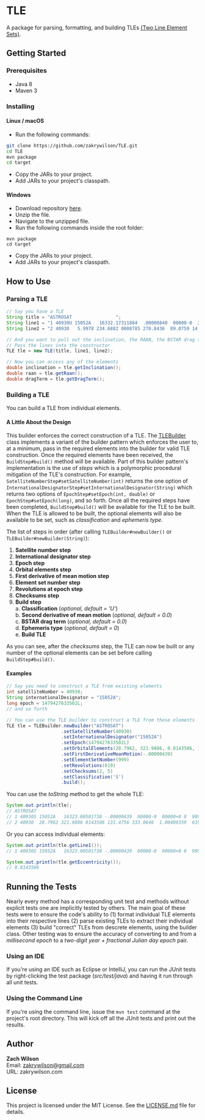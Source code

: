 # TLE

A package for parsing, formatting, and building TLEs [(Two Line Element Sets)](https://en.wikipedia.org/wiki/Two-line_element_set).

## Getting Started

### Prerequisites

* Java 8  
* Maven 3 

### Installing

#### Linux / macOS

- Run the following commands:
```bash
git clone https://github.com/zakrywilson/TLE.git  
cd TLE  
mvn package  
cd target  
```
- Copy the JARs to your project.
- Add JARs to your project's classpath.

#### Windows

- Download repository [here](https://github.com/zakrywilson/TLE/archive/master.zip).  
- Unzip the file.  
- Navigate to the unzipped file.  
- Run the following commands inside the root folder:
```dos
mvn package  
cd target  
```
- Copy the JARs to your project.
- Add JARs to your project's classpath.

## How to Use

### Parsing a TLE

```java
// Say you have a TLE
String title = "ASTROSAT                ";
String line1 = "1 40930U 15052A   16332.17311884  .00000840  00000-0  29196-4 0  9990";
String line2 = "2 40930   5.9978 234.6882 0008785 270.8436  89.0759 14.76065788 63051";

// And you want to pull out the inclination, the RAAN, the BSTAR drag term
// Pass the lines into the constructor
TLE tle = new TLE(title, line1, line2);

// Now you can access any of the elements
double inclination = tle.getInclination();
double raan = tle.getRaan();
double dragTerm = tle.getDragTerm();
```

### Building a TLE

You can build a TLE from individual elements.  

#### A Little About the Design

This builder enforces the correct construction of a TLE. The [TLEBuilder](https://github.com/zakrywilson/TLE/blob/master/src/main/java/com/zakrywilson/astro/tle/TLEBuilder.java) class implements a variant of the builder pattern which enforces the user to, at a minimum, pass in the required elements into the builder for valid TLE construction. Once the required elements have been received, the `BuildStep#build()` method will be available. Part of this builder pattern's implementation is the use of *steps* which is a polymorphic procedural mitigation of the TLE's construction. For example, `SatelliteNumberStep#setSatelliteNumber(int)` returns the one option of `InternationalDesignatorStep#setInternationalDesignator(String)` which returns two options of `EpochStep#setEpoch(int, double)` or `EpochStep#setEpoch(long)`, and so forth. Once all the required steps have been completed, `BuildStep#build()` will be available for the TLE to be built. When the TLE is allowed to be built, the optional elements will also be available to be set, such as *classification* and *ephemeris type*. 

The list of steps in order (after calling `TLEBuilder#newBuilder()` or `TLEBuilder#newBuilder(String)`):

1. **Satellite number step**
2. **International designator step**
3. **Epoch step**
4. **Orbital elements step**
5. **First derivative of mean motion step**
6. **Element set number step**
7. **Revolutions at epoch step**
8. **Checksums step**
9. **Build step**  
    a. **Classification** (*optional, default = 'U'*)  
    b. **Second derivative of mean motion** (*optional, default = 0.0*)  
    c. **BSTAR drag term** (*optional, default = 0.0*)  
    d. **Ephemeris type** (*optional, default = 0*)  
    e. **Build TLE**

As you can see, after the *checksums* step, the TLE can now be built or any number of the optional elements can be set before calling `BuildStep#build()`.

#### Examples

```java
// Say you need to construct a TLE from existing elements
int satelliteNumber = 40930;
String internationalDesignator = "15052A";
long epoch = 1479427633502L;
// and so forth

// You can use the TLE builder to construct a TLE from these elements
TLE tle = TLEBuilder.newBuilder("ASTROSAT")
                    .setSatelliteNumber(40930)
                    .setInternationalDesignator("15052A")
                    .setEpoch(1479427633502L)
                    .setOrbitalElements(28.7962, 321.9886, 0.8143506, 131.4756, 333.0646, 1.00489359)
                    .setFirstDerivativeMeanMotion(-.00000439)
                    .setElementSetNumber(999)
                    .setRevolutions(619)
                    .setChecksums(2, 5)
                    .setClassification('S')
                    .build();
```

You can use the *toString* method to get the whole TLE:

```java
System.out.println(tle);
// ASTROSAT                
// 1 40930S 15052A   16323.00501738 -.00000439  00000-0  00000+0 0  9992
// 2 40930  28.7962 321.9886 8143506 131.4756 333.0646  1.00489359  6195
```

Or you can access individual elements:

```java
System.out.println(tle.getLine1());
// 1 40930S 15052A   16323.00501738 -.00000439  00000-0  00000+0 0  9992

System.out.println(tle.getEccentricity());
// 0.8143506
```

## Running the Tests

Nearly every method has a corresponding unit test and methods without explicit tests one are implicitly tested by others. The main goal of these tests were to ensure the code's ability to (1) format individual TLE elements into their respective lines (2) parse existing TLEs to extract their individual elements (3) build "correct" TLEs from descrete elements, using the builder class. Other testing was to ensure the accuracy of converting to and from a *millisecond epoch* to a *two-digit year + fractional Julian day epoch* pair.

### Using an IDE

If you're using an IDE such as Eclipse or IntelliJ, you can run the JUnit tests by right-clicking the test package (*src/test/java*) and having it run through all unit tests.

### Using the Command Line

If you're using the command line, issue the `mvn test` command at the project's root directory. This will kick off all the JUnit tests and print out the results.

## Author

**Zach Wilson**  
Email: zakrywilson@gmail.com  
URL: zakrywilson.com  

## License

This project is licensed under the MIT License. See the [LICENSE.md](https://github.com/zakrywilson/TLE/blob/master/LICENSE.md) file for details.
